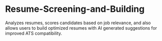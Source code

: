 # Resume-Screening-and-Building
 Analyzes resumes, scores candidates based on job relevance, and also allows users to build optimized resumes with AI generated suggestions for improved ATS compatibility.
